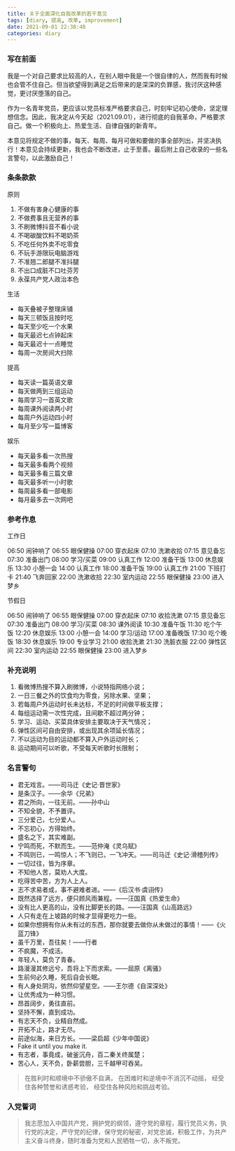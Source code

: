 ```yaml
---
title: 关于全面深化自我改革的若干意见
tags: [diary, 提高, 改革, improvement]
date: 2021-09-01 22:38:48
categories: diary
---
```


### 写在前面

我是一个对自己要求比较高的人，在别人眼中我是一个很自律的人，然而我有时候也会管不住自己。但当欲望得到满足之后带来的是深深的负罪感，我讨厌这种感觉，更讨厌堕落的自己。

作为一名青年党员，更应该以党员标准严格要求自己，时刻牢记初心使命，坚定理想信念。因此，我决定从今天起（2021.09.01），进行彻底的自我革命，严格要求自己。做一个积极向上、热爱生活、自律自强的新青年。

本意见将规定不做的事，每天、每周、每月可做和要做的事全部列出，并坚决执行！本意见会持续更新，我也会不断改进，止于至善。最后附上自己收录的一些名言警句，以此激励自己！

<!-- more -->

### 条条款款

原则

1. 不做有害身心健康的事
2. 不做费事且无营养的事
3. 不刷微博抖音不看小说
4. 不喝碳酸饮料不喝奶茶
5. 不吃任何外卖不吃零食
6. 不玩手游限玩电脑游戏
7. 不准翘二郎腿不准抖腿
8. 不出口成脏不口吐芬芳
9. 永葆共产党人政治本色

生活

- 每天叠被子整理床铺
- 每天三顿饭且按时吃
- 每天至少吃一个水果
- 每天最迟七点钟起床
- 每天最迟十一点睡觉
- 每周一次房间大扫除

提高

- 每天读一篇英语文章
- 每天做两到三组运动
- 每周学习一首英文歌
- 每周课外阅读两小时
- 每周户外运动四小时
- 每月至少写一篇博客

娱乐

- 每天最多看一次热搜
- 每天最多看两个视频
- 每天最多看三篇文章
- 每天最多听一小时歌
- 每周最多看一部电影
- 每月最多去一次网吧

### 参考作息

工作日

06:50 闹钟响了
06:55 眼保健操
07:00 穿衣起床
07:10 洗漱收拾
07:15 意见备忘
07:30 准备出门
08:00 学习/买菜
09:00 认真工作
12:00 准备干饭
13:00 休息娱乐
13:30 小憩一会
14:00 认真工作
18:00 准备干饭
19:00 认真工作
21:00 下班打卡
21:40 飞奔回家
22:00 洗漱收拾
22:30 室内运动
22:55 眼保健操
23:00 进入梦乡

节假日

06:50 闹钟响了
06:55 眼保健操
07:00 穿衣起床
07:10 收拾洗漱
07:15 意见备忘
07:30 准备出门
08:00 学习/买菜
08:30 课外阅读
10:30 准备午饭
11:30 吃个午饭
12:20 休息娱乐
13:00 小憩一会
14:00 学习/运动
17:00 准备晚饭
17:30 吃个晚饭
18:30 休息娱乐
19:00 专业学习
21:00 收拾洗漱
21:30 洗脏衣服
22:00 弹性区间
22:30 室内运动
22:55 眼保健操
23:00 进入梦乡

### 补充说明

1. 看微博热搜不算入刷微博，小说特指网络小说；
2. 一日三餐之外的饮食均为零食，另除水果、坚果；
3. 若每周户外运动时长未达标，不足的时间做平板支撑；
4. 每组运动需一次性完成，且间歇不超过两分钟；
5. 学习、运动、买菜具体安排主要取决于天气情况；
6. 弹性区间可自由安排，或出现其余项延长情况；
7. 不以运动为目的运动都不算入户外运动时长；
8. 运动期间可以听歌，不受每天听歌时长限制；

### 名言警句

- 君无戏言。——司马迁《史记·晋世家》
- 是条汉子。——余华《兄弟》
- 君之所向，一往无前。——孙中山
- 不知全貌，不予置评。
- 三分爱己，七分爱人。
- 不忘初心，方得始终。
- 盛名之下，其实难副。
- 宁鸣而死，不默而生。——范仲淹《灵乌赋》
- 不鸣则已，一鸣惊人；不飞则已，一飞冲天。——司马迁《史记·滑稽列传》
- 一切过往，皆为序章。
- 不知他人苦，莫劝人大度。
- 吃得苦中苦，方为人上人。
- 志不求易者成，事不避难者进。——《后汉书·虞诩传》
- 既然选择了远方，便只顾风雨兼程。——汪国真《热爱生命》
- 没有比人更高的山，没有比脚更长的路。——汪国真《山高路远》
- 人只有走在上坡路的时候才显得更吃力一些。
- 如果你想拥有你从未有过的东西，那你就要去做你从未做过的事情！——《火蓝刀锋》
- 虽千万里，吾往矣！——行者
- 不疯魔，不成活。
- 年轻人，莫负了青春。
- 路漫漫其修远兮，吾将上下而求索。——屈原《离骚》
- 生前何必久睡，死后自会长眠。
- 有人身处阴沟，依然仰望星空。——王尔德《自深深处》
- 让优秀成为一种习惯。
- 昂首阔步，勇往直前。
- 坚持不懈，直到成功。
- 有志天不负，业精自然成。
- 开拓不止，路才无尽。
- 前途似海，来日方长。——梁启超《少年中国说》
- Fake it until you make it.
- 有志者，事竟成，破釜沉舟，百二秦关终属楚；
- 苦心人，天不负，卧薪尝胆，三千越甲可吞吴。

> 在胜利时和顺境中不骄傲不自满，
> 在困难时和逆境中不消沉不动摇，
> 经受住各种赞誉和诱惑考验，
> 经受住各种风险和挑战考验。

### 入党誓词

> 我志愿加入中国共产党，拥护党的纲领，遵守党的章程，履行党员义务，执行党的决定，严守党的纪律，保守党的秘密，对党忠诚，积极工作，为共产主义奋斗终身，随时准备为党和人民牺牲一切，永不叛党。
